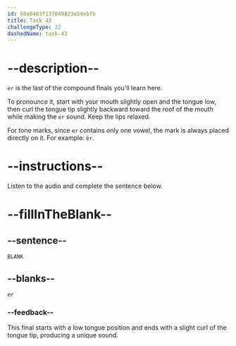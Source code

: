 ```yaml
---
id: 68a0483f137849823a54ebfb
title: Task 43
challengeType: 22
dashedName: task-43
---
```


<!-- (Audio) A: er -->

# --description--

`er` is the last of the compound finals you'll learn here.  

To pronounce it, start with your mouth slightly open and the tongue low, then curl the tongue tip slightly backward toward the roof of the mouth while making the `er` sound. Keep the lips relaxed.  

For tone marks, since `er` contains only one vowel, the mark is always placed directly on it. For example: `ěr`.

# --instructions--

Listen to the audio and complete the sentence below.

# --fillInTheBlank--

## --sentence--

`BLANK`

## --blanks--

`er`

### --feedback--

This final starts with a low tongue position and ends with a slight curl of the tongue tip, producing a unique sound.
